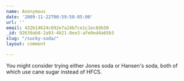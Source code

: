 ```yaml
---
name: Anonymous
date: '2009-11-22T00:59:58-05:00'
url: ''
email: 432b14624c692e7a24b7ce1c1ec8db50
_id: 92639ab8-2a93-4b21-8ee3-afe0ed4a65b3
slug: "/sucky-soda/"
layout: comment

---
```


You might consider trying either Jones soda or Hansen's soda, both of which use cane sugar instead of HFCS.
